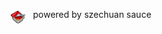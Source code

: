 <img align="left" width="24" height="24" src="assets/szechuan.png" style="margin-right: 12px"> powered by szechuan sauce